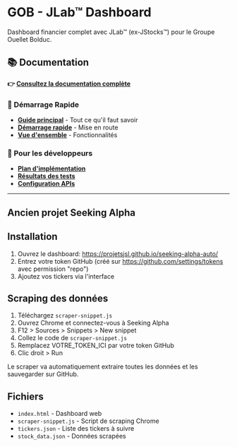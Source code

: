 ﻿# GOB - JLab™ Dashboard

Dashboard financier complet avec JLab™ (ex-JStocks™) pour le Groupe Ouellet Bolduc.

## 📚 Documentation

**👉 [Consultez la documentation complète](./docs/README.md)**

### 🚀 Démarrage Rapide
- **[Guide principal](./docs/user-guides/LISEZ_MOI_AU_REVEIL.md)** - Tout ce qu'il faut savoir
- **[Démarrage rapide](./docs/user-guides/DEMARRAGE_RAPIDE.md)** - Mise en route
- **[Vue d'ensemble](./docs/user-guides/TOUT_EN_UN_COUP_D_OEIL.md)** - Fonctionnalités

### 🔧 Pour les développeurs
- **[Plan d'implémentation](./docs/technical/COMPLETE_IMPLEMENTATION_PLAN.md)**
- **[Résultats des tests](./docs/technical/TEST_RESULTS.md)**
- **[Configuration APIs](./docs/api/CONFIGURATION_CLES_API.md)**

---

## Ancien projet Seeking Alpha

## Installation

1. Ouvrez le dashboard: https://projetsjsl.github.io/seeking-alpha-auto/
2. Entrez votre token GitHub (créé sur https://github.com/settings/tokens avec permission "repo")
3. Ajoutez vos tickers via l'interface

## Scraping des données

1. Téléchargez `scraper-snippet.js`
2. Ouvrez Chrome et connectez-vous à Seeking Alpha
3. F12 > Sources > Snippets > New snippet
4. Collez le code de `scraper-snippet.js`
5. Remplacez VOTRE_TOKEN_ICI par votre token GitHub
6. Clic droit > Run

Le scraper va automatiquement extraire toutes les données et les sauvegarder sur GitHub.

## Fichiers

- `index.html` - Dashboard web
- `scraper-snippet.js` - Script de scraping Chrome
- `tickers.json` - Liste des tickers à suivre
- `stock_data.json` - Données scrapées
